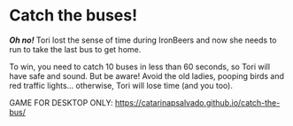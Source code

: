 <h1>Catch the buses! </h1>

<b><em>Oh no!</em></b> Tori lost the sense of time during IronBeers and now she needs to run to take the last bus to get home.</p>
 <p> To win, you need to catch 10 buses in less than 60 seconds, so Tori will have safe and sound. But be aware! Avoid the old ladies, pooping birds and red traffic 
  lights... otherwise, Tori will lose time (and you too).
  
  GAME FOR DESKTOP ONLY: https://catarinapsalvado.github.io/catch-the-bus/
  
